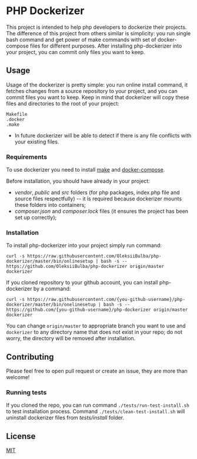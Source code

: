 # PHP Dockerizer

This project is intended to help php developers to dockerize their projects. The difference of this project from 
others similar is simplicity: you run single bash command and get power of make commands with set of docker-compose
files for different purposes. After installing php-dockerizer into your project, you can commit only files you want
to keep.

## Usage

Usage of the dockerizer is pretty simple: you run online install command, it fetches changes from a source repository to your project, and you can commit files you want to keep.
Keep in mind that dockerizer will copy these files and directories to the root of your project:
```text
Makefile
.docker
.make
```
* In future dockerizer will be able to detect if there is any file conflicts with your existing files. 

### Requirements

To use dockerizer you need to install [make](https://www.gnu.org/software/make/) and [docker-compose](https://docs.docker.com/compose/install/).

Before installation, you should have already in your project:
* _vendor_, _public_ and _src_ folders (for php packages, index.php file and source files respectfully) -- it is required because dockerizer mounts these folders into containers;
* _composer.json_ and _composer.lock_ files (it ensures the project has been set up correctly);

### Installation

To install php-dockerizer into your project simply run command:
```shell
curl -s https://raw.githubusercontent.com/OleksiiBulba/php-dockerizer/master/bin/onlinesetup | bash -s -- https://github.com/OleksiiBulba/php-dockerizer origin/master dockerizer
```

If you cloned repository to your github account, you can install php-dockerizer by a command:
```shell
curl -s https://raw.githubusercontent.com/{you-github-username}/php-dockerizer/master/bin/onelinesetup | bash -s -- https://github.com/{you-github-username}/php-dockerizer origin/master dockerizer
```

You can change `origin/master` to appropriate branch you want to use and `dockerizer` to any directory name that does not exist in your repo; do not worry, the directory will be removed after installation.

## Contributing

Please feel free to open pull request or create an issue, they are more than welcome!

### Running tests

If you cloned the repo, you can run command `./tests/run-test-install.sh` to test installation process.
Command `./tests/clean-test-install.sh` will uninstall dockerizer files from _tests/install_ folder.

## License

[MIT](https://opensource.org/licenses/MIT)
